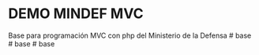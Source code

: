 # DEMO MINDEF MVC
Base para programación MVC con php del Ministerio de la Defensa
#   b a s e  
 #   b a s e  
 #   b a s e  
 